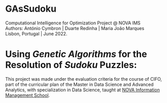 # GAsSudoku
Computational Intelligence for Optimization Project @ NOVA IMS
<br>Authors: António Cymbron | Duarte Redinha | Maria João Marques
<br>Lisbon, Portugal | June 2022.

# Using *Genetic Algorithms* for the Resolution of _Sudoku_ Puzzles:

This project was made under the evaluation criteria for the course of CIFO, part of the curricular plan of the Master in Data Science and Advanced Analytics, with specialization in Data Science, taught at [NOVA Information Management School](https://www.novaims.unl.pt/).
